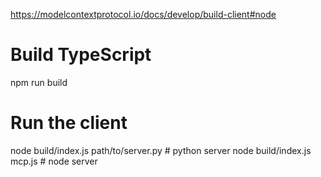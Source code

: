 https://modelcontextprotocol.io/docs/develop/build-client#node



# Build TypeScript
npm run build

# Run the client
node build/index.js path/to/server.py # python server
node build/index.js mcp.js # node server